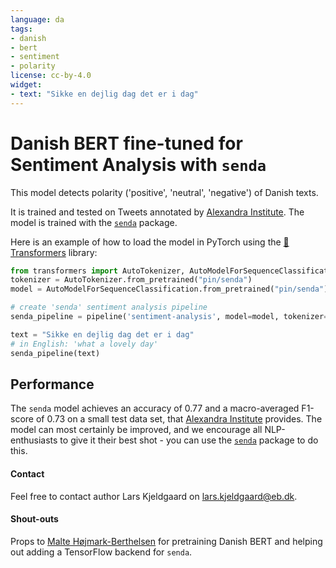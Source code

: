```yaml
---
language: da
tags:
- danish
- bert
- sentiment
- polarity
license: cc-by-4.0
widget:
- text: "Sikke en dejlig dag det er i dag"
---
```

# Danish BERT fine-tuned for Sentiment Analysis with  `senda`

This model detects polarity ('positive', 'neutral', 'negative') of Danish texts.

It is trained and tested on Tweets annotated by [Alexandra Institute](https://github.com/alexandrainst). The model is trained with the [`senda`](https://github.com/ebanalyse/senda) package.

Here is an example of how to load the model in PyTorch using the [🤗Transformers](https://github.com/huggingface/transformers) library:

```python
from transformers import AutoTokenizer, AutoModelForSequenceClassification, pipeline
tokenizer = AutoTokenizer.from_pretrained("pin/senda")
model = AutoModelForSequenceClassification.from_pretrained("pin/senda")

# create 'senda' sentiment analysis pipeline 
senda_pipeline = pipeline('sentiment-analysis', model=model, tokenizer=tokenizer)

text = "Sikke en dejlig dag det er i dag"
# in English: 'what a lovely day'
senda_pipeline(text)
```

## Performance 
The `senda` model achieves an accuracy of 0.77 and a macro-averaged F1-score of 0.73 on a small test data set, that [Alexandra Institute](https://github.com/alexandrainst/danlp/blob/master/docs/docs/datasets.md#twitter-sentiment) provides. The model can most certainly be improved, and we encourage all NLP-enthusiasts to give it their best shot - you can use the [`senda`](https://github.com/ebanalyse/senda) package to do this.

#### Contact
Feel free to contact author Lars Kjeldgaard on [lars.kjeldgaard@eb.dk](mailto:lars.kjeldgaard@eb.dk).

#### Shout-outs

Props to [Malte Højmark-Berthelsen](mailto:hjb@kmd.dk) for pretraining Danish BERT and helping out adding a TensorFlow backend for `senda`.
